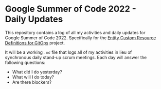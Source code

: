 # Google Summer of Code 2022 - Daily Updates
This repository contains a log of all my activities and daily updates for Google Summer of Code 2022. Specifically for the [Entity Custom Resource Definitions for GitOps](https://summerofcode.withgoogle.com/programs/2022/projects/yd9z3DBo) project.

It will be a working `.md` file that logs all of my activities in lieu of synchronous daily stand-up scrum meetings. Each day will answer the following questions:
- What did I do yesterday?
- What will I do today?
- Are there blockers?
